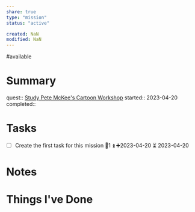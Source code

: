 ```yaml
---
share: true
type: "mission"
status: "active"

created: NaN 
modified: NaN
---
```

#available 
# Summary
quest:: [Study Pete McKee's Cartoon Workshop](./Study%20Pete%20McKee's%20Cartoon%20Workshop.md)
started:: 2023-04-20
completed::
# Tasks
- [ ] Create the first task for this mission 🥄1 ⏫ ➕2023-04-20 ⏳ 2023-04-20 
# Notes

# Things I've Done